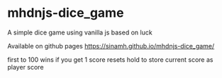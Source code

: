 # mhdnjs-dice_game

A simple dice game using vanilla js based on luck

Available on github pages
https://sinamh.github.io/mhdnjs-dice_game/

first to 100 wins 
if you get 1 score resets
hold to store current score as player score
